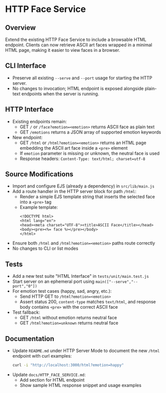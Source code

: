 # HTTP Face Service

## Overview
Extend the existing HTTP Face Service to include a browsable HTML endpoint. Clients can now retrieve ASCII art faces wrapped in a minimal HTML page, making it easier to view faces in a browser.

## CLI Interface
- Preserve all existing `--serve` and `--port` usage for starting the HTTP server.
- No changes to invocation; HTML endpoint is exposed alongside plain-text endpoints when the server is running.

## HTTP Interface
- Existing endpoints remain:
  - GET `/` or `/face?emotion=<emotion>` returns ASCII face as plain text
  - GET `/emotions` returns a JSON array of supported emotion keywords
- New endpoint:
  - GET `/html` or `/html?emotion=<emotion>` returns an HTML page embedding the ASCII art face inside a `<pre>` element
  - If `emotion` parameter is missing or unknown, the neutral face is used
  - Response headers: `Content-Type: text/html; charset=utf-8`

## Source Modifications
- Import and configure EJS (already a dependency) in `src/lib/main.js`
- Add a route handler in the HTTP server block for path `/html`:
  - Render a simple EJS template string that inserts the selected face into a `<pre>` tag
  - Example template:
    ```ejs
    <!DOCTYPE html>
    <html lang="en">
    <head><meta charset="UTF-8"><title>ASCII Face</title></head>
    <body><pre><%= face %></pre></body>
    </html>
    ```
- Ensure both `/html` and `/html?emotion=<emotion>` paths route correctly
- No changes to CLI or list modes

## Tests
- Add a new test suite "HTML Interface" in `tests/unit/main.test.js`
- Start server on an ephemeral port using `main(["--serve","--port","0"])`
- For emotion test cases (happy, sad, angry, etc.):
  - Send HTTP GET to `/html?emotion=<emotion>`
  - Assert status 200, `content-type` matches `text/html`, and response body contains `<pre>` with the correct ASCII face
- Test fallback:
  - GET `/html` without emotion returns neutral face
  - GET `/html?emotion=unknown` returns neutral face

## Documentation
- Update `README.md` under HTTP Server Mode to document the new `/html` endpoint with curl examples:
  ```bash
  curl -i "http://localhost:3000/html?emotion=happy"
  ```
- Update `docs/HTTP_FACE_SERVICE.md`:
  - Add section for HTML endpoint
  - Show sample HTML response snippet and usage examples
